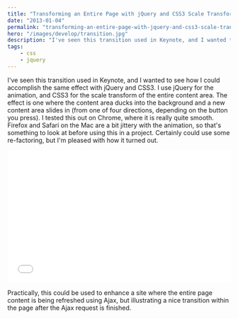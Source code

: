 ```yaml
---
title: "Transforming an Entire Page with jQuery and CSS3 Scale Transforms"
date: "2013-01-04"
permalink: "transforming-an-entire-page-with-jquery-and-css3-scale-transforms/"
hero: "/images/develop/transition.jpg"
description: "I've seen this transition used in Keynote, and I wanted to see how I could accomplish the same effect with jQuery and CSS3."
tags:
    - css
    - jquery
---
```


I've seen this transition used in Keynote, and I wanted to see how I could accomplish the same effect with jQuery and CSS3. I use jQuery for the animation, and CSS3 for the scale transform of the entire content area. The effect is one where the content area ducks into the background and a new content area slides in (from one of four directions, depending on the button you press). I tested this out on Chrome, where it is really quite smooth. Firefox and Safari on the Mac are a bit jittery with the animation, so that's something to look at before using this in a project. Certainly could use some re-factoring, but I'm pleased with how it turned out.

<iframe width="100%" height="300" src="//jsfiddle.net/spdawson/Y4uc4/embedded/" allowfullscreen="allowfullscreen" allowpaymentrequest frameborder="0"></iframe>

Practically, this could be used to enhance a site where the entire page content is being refreshed using Ajax, but illustrating a nice transition within the page after the Ajax request is finished.
